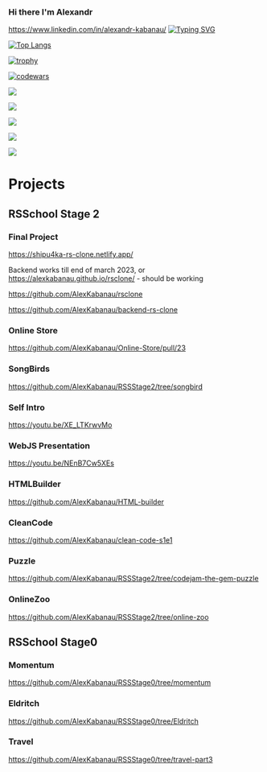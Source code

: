 ### Hi there I'm Alexandr
https://www.linkedin.com/in/alexandr-kabanau/
[![Typing SVG](https://readme-typing-svg.herokuapp.com?color=%2336BCF7&lines=Junior+FrontEnd+Developer)](https://git.io/typing-svg)


[![Top Langs](https://github-readme-stats.vercel.app/api/top-langs/?username=AlexKabanau&layout=compact)](https://github.com/AlexKabanau/github-readme-stats)



[![trophy](https://github-profile-trophy.vercel.app/?username=AlexKabanau)](https://github.com/AlexKabanau/github-profile-trophy)

[![codewars](https://www.codewars.com/users/rsschool_c906d77e7f30ce91/badges/small)](https://www.codewars.com/users/rsschool_c906d77e7f30ce91)

![](https://github-profile-summary-cards.vercel.app/api/cards/profile-details?username=AlexKabanau&theme=solarized_dark)

![](https://github-profile-summary-cards.vercel.app/api/cards/most-commit-language?username=AlexKabanau&theme=solarized_dark)

![](https://github-profile-summary-cards.vercel.app/api/cards/repos-per-language?username=AlexKabanau&theme=solarized_dark)


![](https://github-profile-summary-cards.vercel.app/api/cards/stats?username=AlexKabanau&theme=solarized_dark)


![](https://github-profile-summary-cards.vercel.app/api/cards/productive-time?username=AlexKabanau&theme=solarized_dark)

# Projects
## RSSchool Stage 2
### Final Project
https://shipu4ka-rs-clone.netlify.app/

Backend works till end of march 2023, or 
https://alexkabanau.github.io/rsclone/ - should be working

https://github.com/AlexKabanau/rsclone

https://github.com/AlexKabanau/backend-rs-clone

### Online Store
https://github.com/AlexKabanau/Online-Store/pull/23

### SongBirds
https://github.com/AlexKabanau/RSSStage2/tree/songbird

### Self Intro
https://youtu.be/XE_LTKrwvMo

### WebJS Presentation
https://youtu.be/NEnB7Cw5XEs

### HTMLBuilder
https://github.com/AlexKabanau/HTML-builder

### CleanCode
https://github.com/AlexKabanau/clean-code-s1e1

### Puzzle
https://github.com/AlexKabanau/RSSStage2/tree/codejam-the-gem-puzzle

### OnlineZoo
https://github.com/AlexKabanau/RSSStage2/tree/online-zoo

## RSSchool Stage0
### Momentum
https://github.com/AlexKabanau/RSSStage0/tree/momentum

### Eldritch
https://github.com/AlexKabanau/RSSStage0/tree/Eldritch

### Travel
https://github.com/AlexKabanau/RSSStage0/tree/travel-part3

